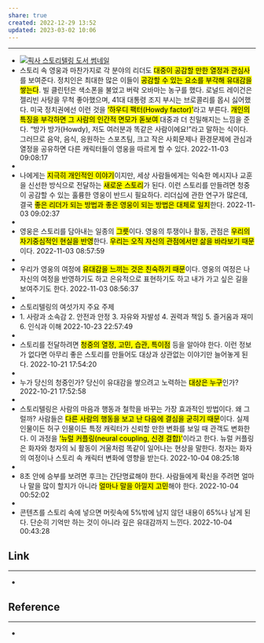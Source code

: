 ```yaml
---
share: true
created: 2022-12-29 13:52
updated: 2023-03-02 10:06
---
```


---

-    [![픽사 스토리텔링 도서 썸네일](https://cover.millie.co.kr/service/cover/179557949/c32a79d279ed41daaf149a6e6035fd98.jpg?w=145&q=80)](https://www.millie.co.kr/v3/bookDetail/179557949)
-   스토리 속 영웅과 마찬가지로 각 분야의 리더도 <mark class="hltr-red">대중이 공감할 만한 열정과 관심사</mark>를 보여준다. 정치인은 최대한 많은 이들이 <mark class="hltr-red">공감할 수 있는 요소를 부각해 유대감을 쌓는다</mark>. 빌 클린턴은 색소폰을 불었고 버락 오바마는 농구를 했다. 로널드 레이건은 젤리빈 사탕을 무척 좋아했으며, 41대 대통령 조지 부시는 브로콜리를 몹시 싫어했다. 미국 정치권에선 이런 것을 <mark class="hltr-red">‘하우디 팩터(Howdy factor)’</mark>라고 부른다. <mark class="hltr-red">개인의 특징을 부각하면 그 사람의 인간적 면모가 돋보여 </mark>대중과 더 친밀해지는 느낌을 준다. “방가 방가(Howdy), 저도 여러분과 똑같은 사람이에요!”라고 말하는 식이다. 그러므로 음악, 음식, 응원하는 스포츠팀, 크고 작은 사회문제나 환경문제에 관심과 열정을 공유하면 다른 캐릭터들이 영웅을 따르게 할 수 있다.
    2022-11-03 09:08:17
- 
-   나에게는 <mark class="hltr-red">지극히 개인적인 이야기</mark>이지만, 세상 사람들에게는 익숙한 메시지나 교훈을 신선한 방식으로 전달하는 <mark class="hltr-red">새로운 스토리</mark>가 된다. 이런 스토리를 만들려면 청중이 공감할 수 있는 훌륭한 영웅이 반드시 필요하다. 리더십에 관한 연구가 많은데, 결국 <mark class="hltr-red">좋은 리더가 되는 방법과 좋은 영웅이 되는 방법은 대체로 일치</mark>한다.
    2022-11-03 09:02:37
- 
-   영웅은 스토리를 담아내는 일종의 <mark class="hltr-red">그릇</mark>이다. 영웅의 투쟁이나 활동, 관점은 <mark class="hltr-red">우리의 자기중심적인 현실을 반영</mark>한다. <mark class="hltr-red">우리는 오직 자신의 관점에서만 삶을 바라보기 때문</mark>이다.
    2022-11-03 08:57:59
- 
-   우리가 영웅의 여정에 <mark class="hltr-red">유대감을 느끼는 것은 친숙하기 때문</mark>이다. 영웅의 여정은 나 자신의 여정을 반영하기도 하고 은유적으로 표현하기도 하고 내가 가고 싶은 길을 보여주기도 한다.
    2022-11-03 08:56:37
- 
- 스토리텔링의 여섯가지 주요 주제
-   1\. 사랑과 소속감 2. 안전과 안정 3. 자유와 자발성 4. 권력과 책임 5. 즐거움과 재미 6. 인식과 이해
    2022-10-23 22:57:49
- 
-   스토리를 전달하려면 <mark class="hltr-red">청중의 열정, 고민, 습관, 특이점</mark> 등을 알아야 한다. 이런 정보가 없다면 아무리 좋은 스토리를 만들어도 대상과 상관없는 이야기만 늘어놓게 된다.
    2022-10-21 17:54:20
- 
-   누가 당신의 청중인가? 당신이 유대감을 쌓으려고 노력하는 <mark class="hltr-red">대상은 누구</mark>인가?
    2022-10-21 17:52:58
- 
-   스토리텔링은 사람의 마음과 행동과 철학을 바꾸는 가장 효과적인 방법이다. 왜 그럴까? 사람들은 <mark class="hltr-red">다른 사람의 행동을 보고 난 다음에 결심을 굳히기 때문</mark>이다. 실제 인물이든 허구 인물이든 특정 캐릭터가 신뢰할 만한 변화를 보일 때 관객도 변화한다. 이 과정을 <mark class="hltr-red">‘뉴럴 커플링(neural coupling, 신경 결합)’</mark>이라고 한다. 뉴럴 커플링은 화자와 청자의 뇌 활동이 거울처럼 똑같이 일어나는 현상을 말한다. 청자는 화자의 여정이나 스토리 속 캐릭터 변화에 영향을 받는다.
    2022-10-04 08:25:18
- 
-   8초 안에 승부를 보려면 후크는 간단명료해야 한다. 사람들에게 확신을 주려면 얼마나 말을 많이 할지가 아니라 <mark class="hltr-red">얼마나 말을 아낄지 고민</mark>해야 한다.
    2022-10-04 00:52:02
- 
-   콘텐츠를 스토리 속에 넣으면 머릿속에 5%밖에 남지 않던 내용이 65%나 남게 된다. 단순히 기억만 하는 것이 아니라 깊은 유대감까지 느낀다.
    2022-10-04 00:43:28




## Link
---
- 


## Reference
---
- 